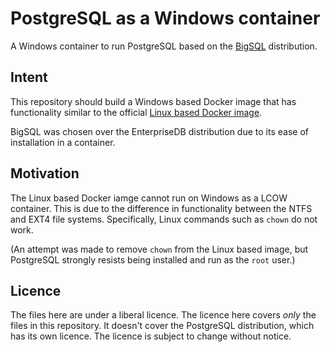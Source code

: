 # PostgreSQL as a Windows container

A Windows container to run PostgreSQL based on the [BigSQL](http://www.openscg.com/bigsql/about/) distribution.

## Intent

This repository should build a Windows based Docker image that has functionality similar to the official [Linux based Docker image](https://hub.docker.com/_/postgres/).

BigSQL was chosen over the EnterpriseDB distribution due to its ease of installation in a container.

## Motivation

The Linux based Docker iamge cannot run on Windows as a LCOW container. This is due to the difference in functionality between the NTFS and EXT4 file systems. Specifically, Linux commands such as `chown` do not work.

(An attempt was made to remove `chown` from the Linux based image, but PostgreSQL strongly resists being installed and run as the `root` user.)

## Licence

The files here are under a liberal licence. The licence here covers *only* the files in this repository. It doesn't cover the PostgreSQL distribution, which has its own licence. The licence is subject to change without notice.
